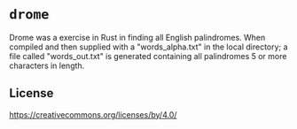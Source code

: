 # `drome`

Drome was a exercise in Rust in finding all English palindromes. When compiled and then supplied with a "words_alpha.txt" in the local directory; a file called "words_out.txt" is generated containing all palindromes 5 or more characters in length.

## License

https://creativecommons.org/licenses/by/4.0/